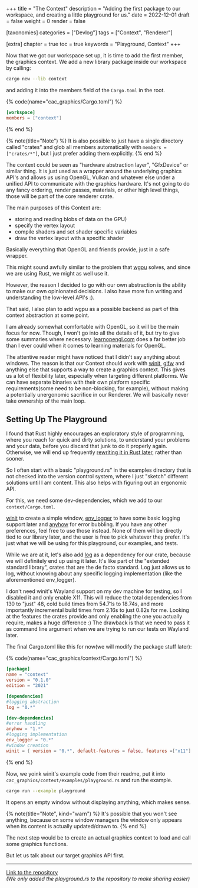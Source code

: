 +++
title = "The Context"
description = "Adding the first package to our workspace, and creating a little playground for us."
date = 2022-12-01
draft = false
weight = 0
render = false

[taxonomies]
categories = ["Devlog"]
tags = ["Context", "Renderer"]

[extra]
chapter = true
toc = true
keywords = "Playground, Context"
+++

Now that we got our workspace set up, it is time to add the first member, the graphics context. We add a new library package inside our workspace by calling: 

```bash 
cargo new --lib context
```

and adding it into the members field of the `Cargo.toml` in the root.

{% code(name="cac_graphics/Cargo.toml") %}
```toml
[workspace]
members = ["context"]
```
{% end %}

{% note(title="Note") %}
It is also possible to just have a single directory called "crates" and glob
all members automatically with `members = ["crates/*"]`, but I just prefer adding them
explicitly.
{% end %}

The context could be seen as "hardware abstraction layer", "GfxDevice" or similar thing. It is just used as a wrapper around the underlying
graphics API's and allows us using OpenGL, Vulkan and whatever else under a unified API to communicate with the graphics hardware. It's not going to do any fancy ordering, render passes, materials, or other high level
things, those will be part of the core renderer crate. 

The main purposes of this Context are: 
- storing and reading blobs of data on the GPU)
- specify the vertex layout
- compile shaders and set shader specific variables
- draw the vertex layout with a specific shader

Basically everything that OpenGL and friends provide, just in a safe wrapper.

This might sound awfully similar to the problem that [wgpu](https://github.com/gfx-rs/wgpu) solves, and since we are using Rust, we might as well use it. 

However, the reason I decided to go with our own abstraction is the ability to make our own opinionated decisions. I also have more fun writing and understanding the low-level API's :).

That said, I also plan to add wgpu as a possible backend as part of this context
abstraction at some point.

I am already somewhat comfortable with OpenGL, so it will be the main focus for
now. Though, I won't go into all the details of it, but try to give some summaries where necessary. [learnopengl.com](https://learnopengl.com/) does a far better
job than I ever could when it comes to learning materials for OpenGL. 

The attentive reader might have noticed that I didn't say anything about
windows. The reason is that our Context should work with
[winit](https://crates.io/crates/winit), [glfw](https://crates.io/crates/glfw)
and anything else that supports a way to create a graphics context. This gives
us a lot of flexibility later, especially when targeting different platforms. We
can have separate binaries with their own platform specific requirements(some
need to be non-blocking, for example), without making a potentially unergonomic sacrifice in our Renderer. We will basically never take ownership of the main loop.

## Setting Up The Playground
I found that Rust highly encourages an exploratory style of programming, where you reach for quick and dirty solutions, to
understand your problems and your data, before you discard that junk to do it
properly again. Otherwise, we will end up frequently [rewriting it in Rust later](/blog/my-year-with-rust#rewrite-it-in-rust), rather than sooner.

So I often start with a basic "playground.rs" in the examples directory that is not checked into the
version control system, where I just "sketch" different solutions until I am
content. This also helps with figuring out an ergonomic API.

For this, we need some dev-dependencies, which we add to our `context/Cargo.toml`.

[winit](https://crates.io/crates/winit) to create a simple window, [env_logger](https://crates.io/crates/env_logger) to have some basic logging support later and [anyhow](https://crates.io/crates/anyhow) for error bubbling.
If you have any other preferences, feel free to use those instead. None of them
will be directly tied to our library later, and the user is free to pick whatever
they prefer. It's just what we will be using for this playground, our examples,
and tests.

While we are at it, let's also add [log](https://crates.io/crates/log) as a dependency for our crate, because we will definitely end up using it later. It's like part of the "extended standard library", crates that are the de facto standard. Log just allows us to log, without knowing about any specific logging implementation (like the aforementioned env_logger).

I don't need winit's Wayland support on my dev machine for testing, so I disabled it and
only enable X11. This will reduce the total dependencies from 130 to "just" 48,
cold build times from 54.71s to 18.74s, and more importantly incremental build
times from 2.16s to just 0.82s for me. Looking at the features the crates provide and only enabling the
one you actually require, makes a huge difference :) 
The drawback is that we need to pass it as command line argument when we are
trying to run our tests on Wayland later.

The final Cargo.toml like this for now(we will modify the package stuff later):

{% code(name="cac_graphics/context/Cargo.toml") %}
```toml
[package]
name = "context"
version = "0.1.0"
edition = "2021"

[dependencies]
#logging abstraction
log = "0.*"

[dev-dependencies]
#error handling
anyhow = "1.*"
#logging implementation
env_logger = "0.*"
#window creation
winit = { version = "0.*", default-features = false, features =["x11"] }  
```
{% end %}

Now, we yoink winit's example code from their readme, put it into
`cac_graphics/context/examples/playground.rs` and run the example.

```bash
cargo run --example playground
```

It opens an empty window without displaying anything, which makes sense.

{% note(title="Note", kind="warn") %}
It's possible that you won't see anything, because on some window
managers the window only appears when its content is actually updated/drawn to.
{% end %}


The next step would be to create an actual graphics context to load and call some
graphics functions.

But let us talk about our target graphics API first.  

---

[Link to the repository](https://github.com/KevinThielen/cac_graphics/tree/1f206abc09f326569f3fcf21feddde8fca70c8d0)  
*(We only added the playground.rs to the repository to make sharing easier)*
